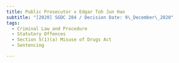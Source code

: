 ```yaml
---
title: Public Prosecutor v Edgar Toh Jun Hao
subtitle: "[2020] SGDC 284 / Decision Date: 9\_December\_2020"
tags:
  - Criminal Law and Procedure
  - Statutory Offences
  - Section 5(1)(a) Misuse of Drugs Act
  - Sentencing

---
```

